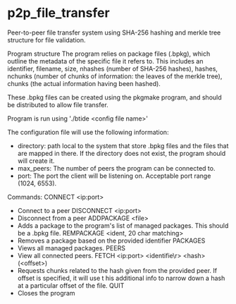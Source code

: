 # p2p_file_transfer
Peer-to-peer file transfer system using SHA-256 hashing and merkle tree structure for file validation. 

Program structure
The program relies on package files (.bpkg), which outline the metadata of the specific file it refers to. 
This includes an identifier, filename, size, nhashes (number of SHA-256 hashes), hashes, nchunks 
(number of chunks of information: the leaves of the merkle tree), chunks (the actual information 
having been hashed).

These .bpkg files can be created using the pkgmake program, and should be distributed to allow file transfer.

Program is run using './btide \<config file name\>'

The configuration file will use the following information: 
* directory: path local to the system that store .bpkg files and the files that are mapped in there.
  If the directory does not exist, the program should will create it.
* max_peers: The number of peers the program can be connected to.
* port: The port the client will be listening on. Acceptable port range (1024, 6553).

Commands:
CONNECT \<ip:port\>
* Connect to a peer
DISCONNECT \<ip:port\>
* Disconnect from a peer
ADDPACKAGE \<file\>
* Adds a package to the program's list of managed packages. This should be a .bpkg file.
REMPACKAGE \<ident, 20 char matching\>
* Removes a package based on the provided identifier
PACKAGES
* Views all managed packages.
PEERS
* View all connected peers.
FETCH \<ip:port\> \<identifie\r> \<hash\> (\<offset\>)
* Requests chunks related to the hash given from the provided peer. If offset is specified, it will use t
his additional info to narrow down a hash at a particular offset of the file.
QUIT
* Closes the program



